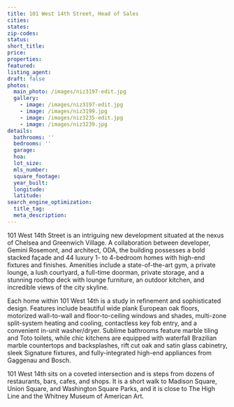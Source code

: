 ```yaml
---
title: 101 West 14th Street, Head of Sales
cities:
states:
zip-codes:
status:
short_title:
price: 
properties: 
featured:
listing_agent:
draft: false
photos:
  main_photo: /images/niz3197-edit.jpg
  gallery:
    - image: /images/niz3197-edit.jpg
    - image: /images/niz3199.jpg
    - image: /images/niz3235-edit.jpg
    - image: /images/niz3239.jpg
details:
  bathrooms: ''
  bedrooms: ''
  garage:
  hoa:
  lot_size:
  mls_number:
  square_footage:
  year_built:
  longitude:
  latitude:
search_engine_optimization:
  title_tag:
  meta_description:
---
```


101 West 14th Street is an intriguing new development situated at the nexus of Chelsea and Greenwich Village. A collaboration between developer, Gemini Rosemont, and architect, ODA, the building possesses a bold stacked façade and 44 luxury 1- to 4-bedroom homes with high-end fixtures and finishes. Amenities include a state-of-the-art gym, a private lounge, a lush courtyard, a full-time doorman, private storage, and a stunning rooftop deck with lounge furniture, an outdoor kitchen, and incredible views of the city skyline.

Each home within 101 West 14th is a study in refinement and sophisticated design. Features include beautiful wide plank European oak floors, motorized wall-to-wall and floor-to-ceiling windows and shades, multi-zone split-system heating and cooling, contactless key fob entry, and a convenient in-unit washer/dryer. Sublime bathrooms feature marble tiling and Toto toilets, while chic kitchens are equipped with waterfall Brazilian marble countertops and backsplashes, rift cut oak and satin glass cabinetry, sleek Signature fixtures, and fully-integrated high-end appliances from Gaggenau and Bosch.

101 West 14th sits on a coveted intersection and is steps from dozens of restaurants, bars, cafes, and shops. It is a short walk to Madison Square, Union Square, and Washington Square Parks, and it is close to The High Line and the Whitney Museum of American Art.